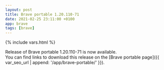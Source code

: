 ```yaml
---
layout: post
title: Brave portable 1.20.110-71
date: 2021-02-25 23:11:00 +0100
app: brave
tags: [brave]
---
```

{% include vars.html %}

Release of Brave portable 1.20.110-71 is now available.<br />
You can find links to download this release on the [Brave portable page]({{ var_seo_url | append: '/app/brave-portable/' }}).
